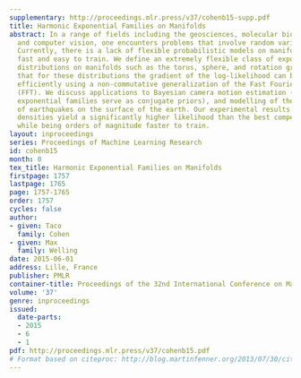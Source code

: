 ```yaml
---
supplementary: http://proceedings.mlr.press/v37/cohenb15-supp.pdf
title: Harmonic Exponential Families on Manifolds
abstract: In a range of fields including the geosciences, molecular biology, robotics
  and computer vision, one encounters problems that involve random variables on manifolds.
  Currently, there is a lack of flexible probabilistic models on manifolds that are
  fast and easy to train. We define an extremely flexible class of exponential family
  distributions on manifolds such as the torus, sphere, and rotation groups, and show
  that for these distributions the gradient of the log-likelihood can be computed
  efficiently using a non-commutative generalization of the Fast Fourier Transform
  (FFT). We discuss applications to Bayesian camera motion estimation (where harmonic
  exponential families serve as conjugate priors), and modelling of the spatial distribution
  of earthquakes on the surface of the earth. Our experimental results show that harmonic
  densities yield a significantly higher likelihood than the best competing method,
  while being orders of magnitude faster to train.
layout: inproceedings
series: Proceedings of Machine Learning Research
id: cohenb15
month: 0
tex_title: Harmonic Exponential Families on Manifolds
firstpage: 1757
lastpage: 1765
page: 1757-1765
order: 1757
cycles: false
author:
- given: Taco
  family: Cohen
- given: Max
  family: Welling
date: 2015-06-01
address: Lille, France
publisher: PMLR
container-title: Proceedings of the 32nd International Conference on Machine Learning
volume: '37'
genre: inproceedings
issued:
  date-parts:
  - 2015
  - 6
  - 1
pdf: http://proceedings.mlr.press/v37/cohenb15.pdf
# Format based on citeproc: http://blog.martinfenner.org/2013/07/30/citeproc-yaml-for-bibliographies/
---
```

